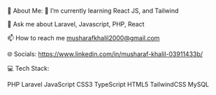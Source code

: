 💫 About Me:
🌱 I’m currently learning React JS, and Tailwind

💬 Ask me about Laravel, Javascript, PHP, React

📫 How to reach me musharafkhalil2000@gmail.com

🌐 Socials:
https://www.linkedin.com/in/musharaf-khalil-03911433b/

💻 Tech Stack:

PHP Laravel 
JavaScript
CSS3 
TypeScript
HTML5
TailwindCSS
MySQL 
